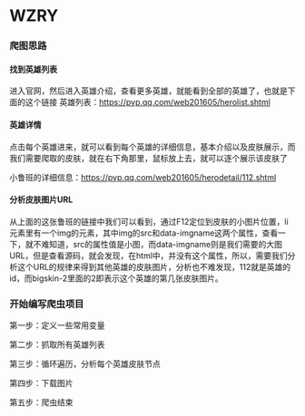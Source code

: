 # WZRY
### 爬图思路
#### 找到英雄列表
进入官网，然后进入英雄介绍，查看更多英雄，就能看到全部的英雄了，也就是下面的这个链接
英雄列表：https://pvp.qq.com/web201605/herolist.shtml

#### 英雄详情
点击每个英雄进来，就可以看到每个英雄的详细信息，基本介绍以及皮肤展示，而我们需要爬取的皮肤，就在右下角那里，鼠标放上去，就可以逐个展示该皮肤了

小鲁班的详细信息：https://pvp.qq.com/web201605/herodetail/112.shtml

#### 分析皮肤图片URL
从上面的这张鲁班的链接中我们可以看到，通过F12定位到皮肤的小图片位置，li元素里有一个img的元素，其中img的src和data-imgname这两个属性，查看一下，就不难知道，src的属性值是小图，而data-imgname则是我们需要的大图URL，但是查看源码，就会发现，在html中，并没有这个属性，所以，需要我们分析这个URL的规律来得到其他英雄的皮肤图片，分析也不难发现，112就是英雄的id，而bigskin-2里面的2即表示这个英雄的第几张皮肤图片。

### 开始编写爬虫项目

第一步：定义一些常用变量

第二步：抓取所有英雄列表

第三步：循环遍历，分析每个英雄皮肤节点

第四步：下载图片

第五步：爬虫结束


